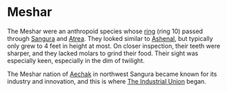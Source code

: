# Meshar

The Meshar were an anthropoid species whose [ring](../../geography/anthropic-rings.md) (ring 10) passed through [Sangura](../../geography/continents/sangura.md) and [Atrea](../../geography/continents/obsidia.md). They looked similar to [Ashenal](ashenal.md), but typically only grew to 4 feet in height at most. On closer inspection, their teeth were sharper, and they lacked molars to grind their food. Their sight was especially keen, especially in the dim of twilight.

The Meshar nation of [Aechak](../../organizations/nations/aechak.md) in northwest Sangura became known for its industry and innovation, and this is where [The Industrial Union](../../organizations/other/industrial-union.md) began.